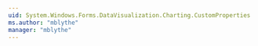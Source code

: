 ```yaml
---
uid: System.Windows.Forms.DataVisualization.Charting.CustomProperties
ms.author: "mblythe"
manager: "mblythe"
---
```

